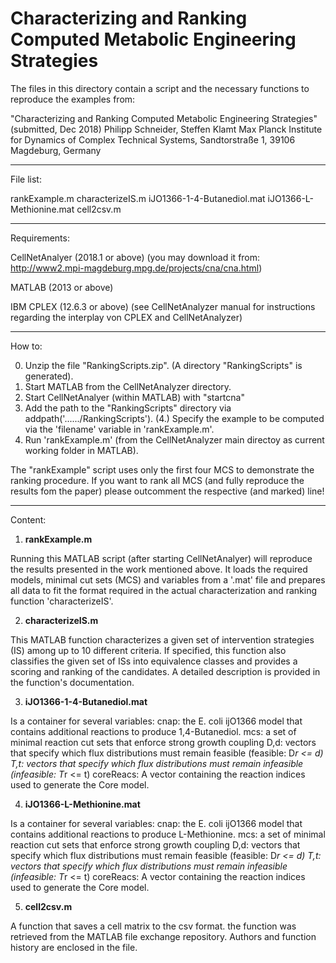 # Characterizing and Ranking Computed Metabolic Engineering Strategies
The files in this directory contain a script and the necessary functions to reproduce the examples from:

"Characterizing and Ranking Computed Metabolic Engineering Strategies" (submitted, Dec 2018)
Philipp Schneider, Steffen Klamt
Max Planck Institute for Dynamics of Complex Technical Systems, Sandtorstraße 1, 39106 Magdeburg, Germany

-------------

File list:

rankExample.m
characterizeIS.m
iJO1366-1-4-Butanediol.mat
iJO1366-L-Methionine.mat
cell2csv.m

-------------

Requirements:

CellNetAnalyer	(2018.1 or above)
(you may download it from: http://www2.mpi-magdeburg.mpg.de/projects/cna/cna.html)

MATLAB 		(2013 or above)

IBM CPLEX 		(12.6.3 or above)
(see CellNetAnalyzer manual for instructions regarding the interplay von CPLEX
and CellNetAnalyzer)

-------------

How to:

 0.  Unzip the file "RankingScripts.zip". (A directory "RankingScripts" is generated).
 1.  Start MATLAB from the CellNetAnalyzer directory.
 2.  Start CellNetAnalyer (within MATLAB) with "startcna"
 3.  Add the path to the "RankingScripts" directory via addpath('....../RankingScripts').
(4.) Specify the example to be computed via the 'filename' variable in 'rankExample.m'.
 5.  Run 'rankExample.m' (from the CellNetAnalyzer main directoy as current working folder in MATLAB).

The "rankExample" script uses only the first four MCS to demonstrate the
ranking procedure. If you want to rank all MCS (and fully reproduce the 
results fom the paper) please outcomment the respective (and marked) line! 

-------------

Content:

1. **rankExample.m**

Running this MATLAB script (after starting CellNetAnalyer) will reproduce the results presented in the work mentioned above. It loads the required models, minimal cut sets (MCS) and variables from a '.mat' file and prepares all data to fit the format required in the actual characterization and ranking function 'characterizeIS'.

2. **characterizeIS.m**

This MATLAB function characterizes a given set of intervention strategies (IS) among up to 10 different criteria. If specified, this function also classifies the given set of ISs into equivalence classes and provides a scoring and ranking of the candidates. A detailed description is provided in the function's documentation.

3. **iJO1366-1-4-Butanediol.mat**

Is a container for several variables:
cnap:		the E. coli ijO1366 model that contains additional reactions to produce 1,4-Butanediol.
mcs:		a set of minimal reaction cut sets that enforce strong growth coupling
D,d:		vectors that specify which flux distributions must remain feasible 	(feasible:   D*r <= d)
T,t:		vectors that specify which flux distributions must remain infeasible 	(infeasible: T*r <= t)
coreReacs:	A vector containing the reaction indices used to generate the Core model.

4. **iJO1366-L-Methionine.mat**

Is a container for several variables:
cnap:		the E. coli ijO1366 model that contains additional reactions to produce L-Methionine.
mcs:		a set of minimal reaction cut sets that enforce strong growth coupling
D,d:		vectors that specify which flux distributions must remain feasible 	(feasible:   D*r <= d)
T,t:		vectors that specify which flux distributions must remain infeasible 	(infeasible: T*r <= t)
coreReacs:	A vector containing the reaction indices used to generate the Core model.

5. **cell2csv.m**

A function that saves a cell matrix to the csv format. the function was retrieved from the MATLAB file exchange repository. Authors and function history are enclosed in the file.
